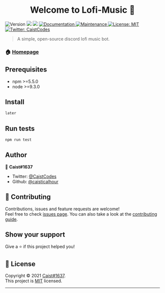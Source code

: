 <h1 align="center">Welcome to Lofi-Music 👋</h1>
<p>
  <img alt="Version" src="https://img.shields.io/badge/version-1.0.0-blue.svg?cacheSeconds=2592000" />
  <img src="https://img.shields.io/badge/npm-%3E%3D5.5.0-blue.svg" />
  <img src="https://img.shields.io/badge/node-%3E%3D9.3.0-blue.svg" />
  <a href="https://github.com/kefranabg/readme-md-generator#readme" target="_blank">
    <img alt="Documentation" src="https://img.shields.io/badge/documentation-yes-brightgreen.svg" />
  </a>
  <a href="https://github.com/kefranabg/readme-md-generator/graphs/commit-activity" target="_blank">
    <img alt="Maintenance" src="https://img.shields.io/badge/Maintained%3F-yes-green.svg" />
  </a>
  <a href="https://github.com/caisticalhour/lofi-radio/blob/main/LICENSE" target="_blank">
    <img alt="License: MIT" src="https://img.shields.io/github/license/caisticalhour/Lofi-Music" />
  </a>
  <a href="https://twitter.com/CaistCodes" target="_blank">
    <img alt="Twitter: CaistCodes" src="https://img.shields.io/twitter/follow/CaistCodes.svg?style=social" />
  </a>
</p>

> A simple, open-source discord lofi music bot.

### 🏠 [Homepage](https://github.com/caisticalhour/lofi-radio)

## Prerequisites

- npm >=5.5.0
- node >=9.3.0

## Install

```sh
later
```

## Run tests

```sh
npm run test
```

## Author

👤 **Caist#1637**

* Twitter: [@CaistCodes](https://twitter.com/CaistCodes)
* Github: [@caisticalhour](https://github.com/caisticalhour)

## 🤝 Contributing

Contributions, issues and feature requests are welcome!<br />Feel free to check [issues page](https://github.com/caisticalhour/lofi-radio/issues). You can also take a look at the [contributing guide](https://github.com/kefranabg/readme-md-generator/blob/master/CONTRIBUTING.md).

## Show your support

Give a ⭐️ if this project helped you!

## 📝 License

Copyright © 2021 [Caist#1637](https://github.com/caisticalhour).<br />
This project is [MIT](https://github.com/caisticalhour/lofi-radio/blob/main/LICENSE) licensed.

***

